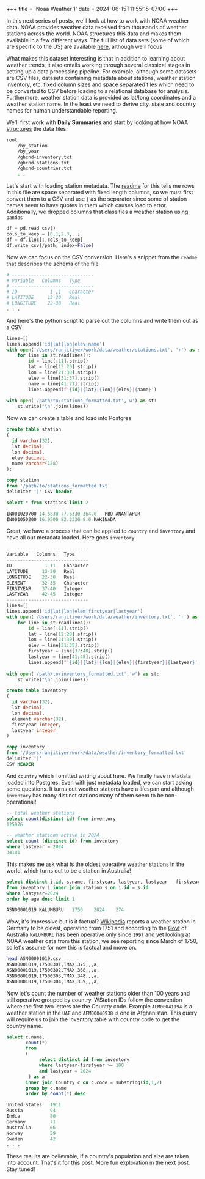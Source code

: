 +++
title = 'Noaa Weather 1'
date = 2024-06-15T11:55:15-07:00
+++

In this next series of posts, we'll look at how to work with NOAA weather data. NOAA provides weather data received from thousands of weather stations across the world. NOAA structures this data and makes them available in a few different ways. The full list of data sets (some of which are specific to the US) are available [here](https://www.ncdc.noaa.gov/cdo-web/datasets), although we'll focus

What makes this dataset interesting is that in addition to learning about weather trends, it also entails working through several classical stages in setting up a data processing pipeline. For example, although some datasets are CSV files, datasets containing metadata about stations, weather station inventory, etc. fixed column sizes and space separated files which need to be converted to CSV before loading to a relational database for analysis. Furthermore, weather station data is provided as lat/long coordinates and a weather station name. In the least we need to derive city, state and country names for human understandable reporting.

We'll first work with **Daily Summaries** and start by looking at how NOAA [structures](https://www.ncei.noaa.gov/pub/data/ghcn/daily/) the data files.

```bash
root
	/by_station
	/by_year
	/ghcnd-inventory.txt
	/ghcnd-stations.txt
	/ghcnd-countries.txt
	. .
```

Let's start with loading station metadata. The [readme](https://www.ncei.noaa.gov/pub/data/ghcn/daily/readme.txt) for this tells me rows in this file are space separated with fixed length columns, so we must first convert them to a CSV and use `|` as the separator since some of station names seem to have quotes in them which causes load to error. Additionally, we dropped columns that classifies a weather station using `pandas`

```python
df = pd.read_csv()
cols_to_keep = [0,1,2,3,..]
df = df.iloc[:,cols_to_keep]
df.write_csv(/path, index=False)
```
Now we can focus on the CSV conversion. Here's a snippet from the `readme` that describes the schema of the file

```bash
# ------------------------------
# Variable   Columns   Type
# ------------------------------
# ID            1-11   Character
# LATITUDE     13-20   Real
# LONGITUDE    22-30   Real
. . . 
```
And here's the python script to parse out the columns and write them out as a CSV

```python
lines=[]
lines.append('id|lat|lon|elev|name')
with open('/Users/ranjitiyer/work/data/weather/stations.txt', 'r') as st:
    for line in st.readlines():
        id = line[:11].strip()
        lat = line[12:20].strip()
        lon = line[21:30].strip()
        elev = line[31:37].strip()
        name = line[41:71].strip()
        lines.append(f'{id}|{lat}|{lon}|{elev}|{name}')
        
with open('/path/to/stations_formatted.txt','w') as st:
    st.write("\n".join(lines))
```
Now we can create a table and load into Postgres
```sql
create table station
(
  id varchar(32),
  lat decimal,
  lon decimal,
  elev decimal,
  name varchar(128)
);

copy station
from '/path/to/stations_formatted.txt'
delimiter '|' CSV header
```

```sql
select * from stations limit 2

IN001020700	14.5830	77.6330	364.0	PBO ANANTAPUR
IN001050200	16.9500	82.2330	8.0	KAKINADA
```

Great, we have a process that can be applied to `country` and `inventory` and have all our metadata loaded. Here goes `inventory`
```python
------------------------------
Variable   Columns   Type
------------------------------
ID            1-11   Character
LATITUDE     13-20   Real
LONGITUDE    22-30   Real
ELEMENT      32-35   Character
FIRSTYEAR    37-40   Integer
LASTYEAR     42-45   Integer
------------------------------
lines=[]
lines.append('id|lat|lon|elem|firstyear|lastyear')
with open('/Users/ranjitiyer/work/data/weather/inventory.txt', 'r') as st:
    for line in st.readlines():
        id = line[:11].strip()
        lat = line[12:20].strip()
        lon = line[21:30].strip()
        elev = line[31:35].strip()
        firstyear = line[37:40].strip()
        lastyear = line[41:45].strip()
        lines.append(f'{id}|{lat}|{lon}|{elev}|{firstyear}|{lastyear}')
        
with open('/path/to/inventory_formatted.txt','w') as st:
    st.write("\n".join(lines))
```

```sql
create table inventory
(
  id varchar(32),
  lat decimal,
  lon decimal,
  element varchar(32),
  firstyear integer,
  lastyear integer
)

copy inventory
from '/Users/ranjitiyer/work/data/weather/inventory_formatted.txt'
delimiter '|'
CSV HEADER
```

And `country` which I omitted writing about here. We finally have metadata loaded into Postgres.  Even with just metadata loaded, we can start asking some questions. It turns out weather stations have a lifespan and although `inventory` has many distinct stations many of them seem to be non-operational!

```sql
-- total weather stations
select count(distinct id) from inventory
125976

-- weather stations active in 2024
select count (distinct id) from inventory
where lastyear = 2024
34181
```

This makes me ask what is the oldest operative weather stations in the world, which turns out to be a station in Australia! 

```sql
select distinct i.id, s.name, firstyear, lastyear, lastyear - firstyear as age
from inventory i inner join station s on i.id = s.id
where lastyear=2024
order by age desc limit 1

ASN00001019	KALUMBURU	1750	2024	274
```
Wow, it's impressive but is it factual? [Wikipedia](https://en.wikipedia.org/wiki/Hohenpei%C3%9Fenberg_Meteorological_Observatory) reports a weather station in Germany to be oldest, operating from 1751 and according to the [Govt](http://www.bom.gov.au/climate/data/lists_by_element/stations.txt) of Australia `KALUMBURU` has been operative only since `1997` and yet looking at NOAA weather data from this station, we see reporting since March of 1750, so let's assume for now this is factual and move on.

```bash
head ASN00001019.csv
ASN00001019,17500301,TMAX,375,,,a,
ASN00001019,17500302,TMAX,368,,,a,
ASN00001019,17500303,TMAX,348,,,a,
ASN00001019,17500304,TMAX,359,,,a,
```

Now let's count the number of weather stations older than 100 years and still operative grouped by country. WStation IDs follow the convention where the first two letters are the Country code. Example `AEM00041194` is a weather station in the `UAE` and `AFM00040938` is one in Afghanistan. This query will require us to join the inventory table with country code to get the country name.

```sql
select c.name,
       count(*)
       from 
       (
			select distinct id from inventory
			where lastyear-firstyear >= 100
            and lastyear = 2024
        ) as a
       inner join Country c on c.code = substring(id,1,2)
       group by c.name
       order by count(*) desc

United States 	1911
Russia 			94
India 			80
Germany 		71
Australia 		66
Norway 			59
Sweden 			42       
. . .
```

These results are believable, if a country's population and size are taken into account. That's it for this post. More fun exploration in the next post. Stay tuned!
